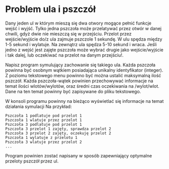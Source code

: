 # Problem ula i pszczół

Dany jeden ul w którym mieszą się dwa otwory mogące pełnić funkcje wejść i wyjść. Tylko jedna pszczoła może przelatywać przez otwór w danej chwili, gdyż dwie nie mieszczą się w przejściu. Przelot przez wejście/wyjście do/z ula zajmuje pszczole 1 sekundę. W ulu spędza między 1-5 sekund i wylatuje. Na zewnątrz ula spędza 5-10 sekund i wraca. Jeśli jedno z wejść jest zajęte pszczoła może wybrać drugie jako wejście/wyjście i tak dalej, lub oczekiwać na przelot na danym przejściu!.

Napisz program symulujący zachowanie się takiego ula. Każda pszczoła powinna być osobnym wątkiem posiadająca unikalny identyfikator (integer). Z poziomu tekstowego menu powinno być można ustalić maksymalną ilość pszczół. Każda pszczoła-wątek powinien przechowywać informacje na temat ilości wlotów/wylotów, oraz średni czas oczekiwania na /wylot/wlot. Dane na ten temat powinny być zapisywane do pliku tekstowego.

W konsoli programu powinny na bieżąco wyświetlać się informacje na temat działania symulacji Na przykład:

```
Pszczoła 1 podlatuje pod przelot 1
Pszczoła 1 wlatuje przez przelot 1
Pszczoła 3 podlatuje pod przelot 1
Pszczoła 3 przelot 1 zajęty, sprawdza przelot 2
Pszczoła 3 przelot 2 zajęty, oczekuję przelot 2
Pszczoła 1 wylatuje z przelotu 1
Pszczoła 3 wlatuje przez przelot 2
...
```

Program powinien zostać napisany w sposób zapewniający optymalne przeloty pszczół przez ul.
